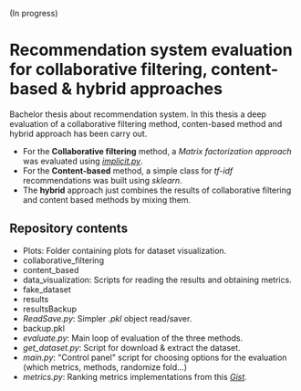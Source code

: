 (In progress)
# Recommendation system evaluation for collaborative filtering, content-based & hybrid approaches
Bachelor thesis about recommendation system. In this thesis a deep evaluation of a collaborative filtering method, conten-based method and hybrid approach has been carry out.

* For the **Collaborative filtering** method, a _Matrix factorization approach_ was evaluated using [_implicit.py_](implicit.readthedocs.io).
* For the **Content-based** method, a simple class for _tf-idf_ recommendations was built using _sklearn_.
* The **hybrid** approach just combines the results of collaborative filtering and content based methods by mixing them.





## Repository contents
* Plots: Folder containing plots for dataset visualization.
* collaborative_filtering
* content_based
* data_visualization: Scripts for reading the results and obtaining metrics.
* fake_dataset
* results
* resultsBackup
* _ReadSave.py_: Simpler _.pkl_ object read/saver.
* backup.pkl
* _evaluate.py_: Main loop of evaluation of the three methods.
* _get_dataset.py_: Script for download & extract the dataset.
* _main.py_: "Control panel" script for choosing options for the evaluation (which metrics, methods, randomize fold...)
* _metrics.py_: Ranking metrics implementations from this [_Gist_](https://gist.github.com/bwhite/3726239).
